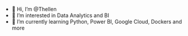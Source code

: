 - 👋 Hi, I’m @Thellen
- 👀 I’m interested in Data Analytics and BI
- 🌱 I’m currently learning Python, Power BI, Google Cloud, Dockers and more

<!---
Thellen/Thellen is a ✨ special ✨ repository because its `README.md` (this file) appears on your GitHub profile.
You can click the Preview link to take a look at your changes.
--->
